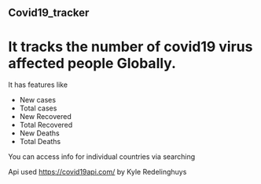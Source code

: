 ## Covid19_tracker

# It tracks the number of covid19 virus affected people Globally. 

It has features like 
 * New cases
 * Total cases
 * New Recovered
 * Total Recovered
 * New Deaths
 * Total Deaths

 You can access info for individual countries via searching

 Api used 
 https://covid19api.com/ by Kyle Redelinghuys


